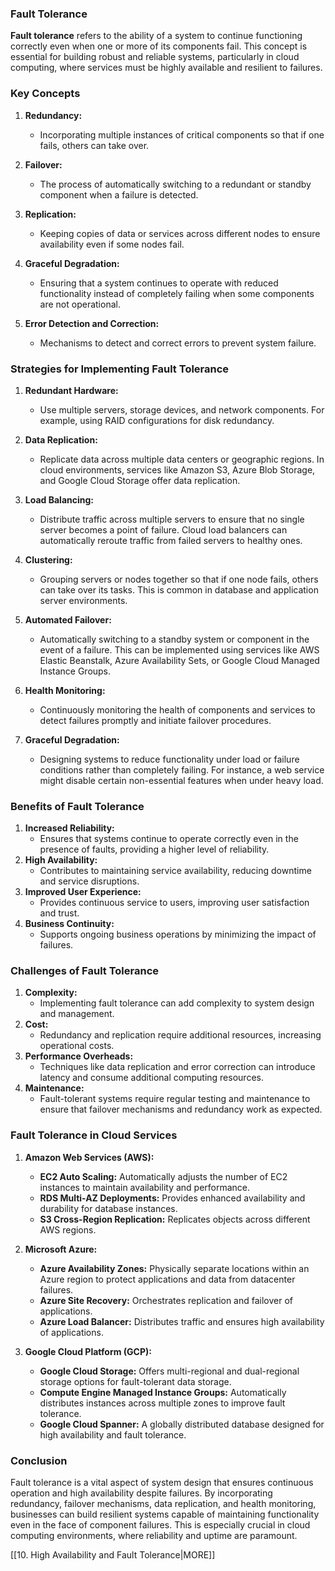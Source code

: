 ### Fault Tolerance

**Fault tolerance** refers to the ability of a system to continue functioning correctly even when one or more of its components fail. This concept is essential for building robust and reliable systems, particularly in cloud computing, where services must be highly available and resilient to failures.

### Key Concepts

1. **Redundancy:**
    
    - Incorporating multiple instances of critical components so that if one fails, others can take over.
2. **Failover:**
    
    - The process of automatically switching to a redundant or standby component when a failure is detected.
3. **Replication:**
    
    - Keeping copies of data or services across different nodes to ensure availability even if some nodes fail.
4. **Graceful Degradation:**
    
    - Ensuring that a system continues to operate with reduced functionality instead of completely failing when some components are not operational.
5. **Error Detection and Correction:**
    
    - Mechanisms to detect and correct errors to prevent system failure.

### Strategies for Implementing Fault Tolerance

1. **Redundant Hardware:**
    
    - Use multiple servers, storage devices, and network components. For example, using RAID configurations for disk redundancy.
2. **Data Replication:**
    
    - Replicate data across multiple data centers or geographic regions. In cloud environments, services like Amazon S3, Azure Blob Storage, and Google Cloud Storage offer data replication.
3. **Load Balancing:**
    
    - Distribute traffic across multiple servers to ensure that no single server becomes a point of failure. Cloud load balancers can automatically reroute traffic from failed servers to healthy ones.
4. **Clustering:**
    
    - Grouping servers or nodes together so that if one node fails, others can take over its tasks. This is common in database and application server environments.
5. **Automated Failover:**
    
    - Automatically switching to a standby system or component in the event of a failure. This can be implemented using services like AWS Elastic Beanstalk, Azure Availability Sets, or Google Cloud Managed Instance Groups.
6. **Health Monitoring:**
    
    - Continuously monitoring the health of components and services to detect failures promptly and initiate failover procedures.
7. **Graceful Degradation:**
    
    - Designing systems to reduce functionality under load or failure conditions rather than completely failing. For instance, a web service might disable certain non-essential features when under heavy load.

### Benefits of Fault Tolerance

1. **Increased Reliability:**
    - Ensures that systems continue to operate correctly even in the presence of faults, providing a higher level of reliability.
2. **High Availability:**
    - Contributes to maintaining service availability, reducing downtime and service disruptions.
3. **Improved User Experience:**
    - Provides continuous service to users, improving user satisfaction and trust.
4. **Business Continuity:**
    - Supports ongoing business operations by minimizing the impact of failures.

### Challenges of Fault Tolerance

1. **Complexity:**
    - Implementing fault tolerance can add complexity to system design and management.
2. **Cost:**
    - Redundancy and replication require additional resources, increasing operational costs.
3. **Performance Overheads:**
    - Techniques like data replication and error correction can introduce latency and consume additional computing resources.
4. **Maintenance:**
    - Fault-tolerant systems require regular testing and maintenance to ensure that failover mechanisms and redundancy work as expected.

### Fault Tolerance in Cloud Services

1. **Amazon Web Services (AWS):**
    
    - **EC2 Auto Scaling:** Automatically adjusts the number of EC2 instances to maintain availability and performance.
    - **RDS Multi-AZ Deployments:** Provides enhanced availability and durability for database instances.
    - **S3 Cross-Region Replication:** Replicates objects across different AWS regions.
2. **Microsoft Azure:**
    
    - **Azure Availability Zones:** Physically separate locations within an Azure region to protect applications and data from datacenter failures.
    - **Azure Site Recovery:** Orchestrates replication and failover of applications.
    - **Azure Load Balancer:** Distributes traffic and ensures high availability of applications.
3. **Google Cloud Platform (GCP):**
    
    - **Google Cloud Storage:** Offers multi-regional and dual-regional storage options for fault-tolerant data storage.
    - **Compute Engine Managed Instance Groups:** Automatically distributes instances across multiple zones to improve fault tolerance.
    - **Google Cloud Spanner:** A globally distributed database designed for high availability and fault tolerance.

### Conclusion

Fault tolerance is a vital aspect of system design that ensures continuous operation and high availability despite failures. By incorporating redundancy, failover mechanisms, data replication, and health monitoring, businesses can build resilient systems capable of maintaining functionality even in the face of component failures. This is especially crucial in cloud computing environments, where reliability and uptime are paramount.

[[10. High Availability and Fault Tolerance|MORE]]